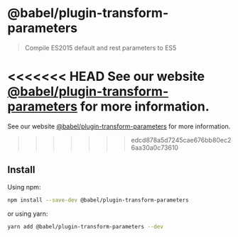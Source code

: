 # @babel/plugin-transform-parameters

> Compile ES2015 default and rest parameters to ES5

<<<<<<< HEAD
See our website [@babel/plugin-transform-parameters](https://babeljs.io/docs/en/babel-plugin-transform-parameters) for more information.
=======
See our website [@babel/plugin-transform-parameters](https://babeljs.io/docs/babel-plugin-transform-parameters) for more information.
>>>>>>> edcd878a5d7245cae676bb80ec26aa30a0c73610

## Install

Using npm:

```sh
npm install --save-dev @babel/plugin-transform-parameters
```

or using yarn:

```sh
yarn add @babel/plugin-transform-parameters --dev
```
